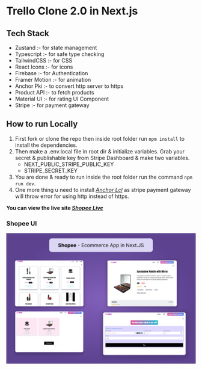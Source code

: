 # Trello Clone 2.0 in Next.js

## Tech Stack

- Zustand :- for state management
- Typescript :- for safe type checking
- TailwindCSS :- for CSS
- React Icons :- for icons
- Firebase :- for Authentication
- Framer Motion :- for animation
- Anchor Pki :- to convert http server to https
- Product API :- to fetch products
- Material UI :- for rating UI Component
- Stripe :- for payment gateway

## How to run Locally

1. First fork or clone the repo then inside root folder run `npm install` to install the dependencies.
2. Then make a .env.local file in root dir & initialize variables. Grab your secret & publishable key from Stripe Dashboard & make two variables.
   - NEXT_PUBLIC_STRIPE_PUBLIC_KEY
   - STRIPE_SECRET_KEY
3. You are done & ready to run inside the root folder run the command `npm run dev`.
4. One more thing u need to install _[Anchor Lcl](https://lcl.host/)_ as stripe payment gateway will throw error for using http instead of https.

**You can view the live site _[Shopee Live](https://next-js-e-commerce-store-redux.vercel.app/)_**

### Shopee UI

![App UI](./src/ecommerce.png)
